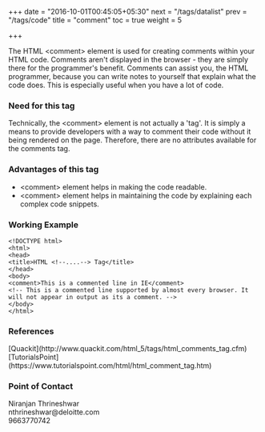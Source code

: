+++
date = "2016-10-01T00:45:05+05:30"
next = "/tags/datalist"
prev = "/tags/code"
title = "comment"
toc = true
weight = 5

+++

The HTML <span class='tag-span'>&lt;comment&gt;</span> element is used for creating comments within your HTML code. Comments aren't displayed in the browser - they are simply there for the programmer's benefit. Comments can assist you, the HTML programmer, because you can write notes to yourself that explain what the code does. This is especially useful when you have a lot of code.

<h3>Need for this tag</h3>
Technically, the <span class='tag-span'>&lt;comment&gt;</span> element is not actually a 'tag'. It is simply a means to provide developers with a way to comment their code without it being rendered on the page. Therefore, there are no attributes available for the comments tag.

<h3>Advantages of this tag</h3>
<ul>
  <li><span class='tag-span'>&lt;comment&gt;</span> element helps in making the code readable.</li>
  <li><span class='tag-span'>&lt;comment&gt;</span> element helps in maintaining the code by explaining each complex code snippets.</li>
</ul>

<h3>Working Example</h3>

    <!DOCTYPE html>
    <html>
    <head>
    <title>HTML <!--....--> Tag</title>
    </head>
    <body>
    <comment>This is a commented line in IE</comment>
    <!-- This is a commented line supported by almost every browser. It will not appear in output as its a comment. -->
    </body>
    </html>

<h3>References</h3>
[Quackit](http://www.quackit.com/html_5/tags/html_comments_tag.cfm)
<br>
[TutorialsPoint](https://www.tutorialspoint.com/html/html_comment_tag.htm)

<h3>Point of Contact</h3>
Niranjan Thrineshwar <br>
nthrineshwar@deloitte.com <br>
9663770742
